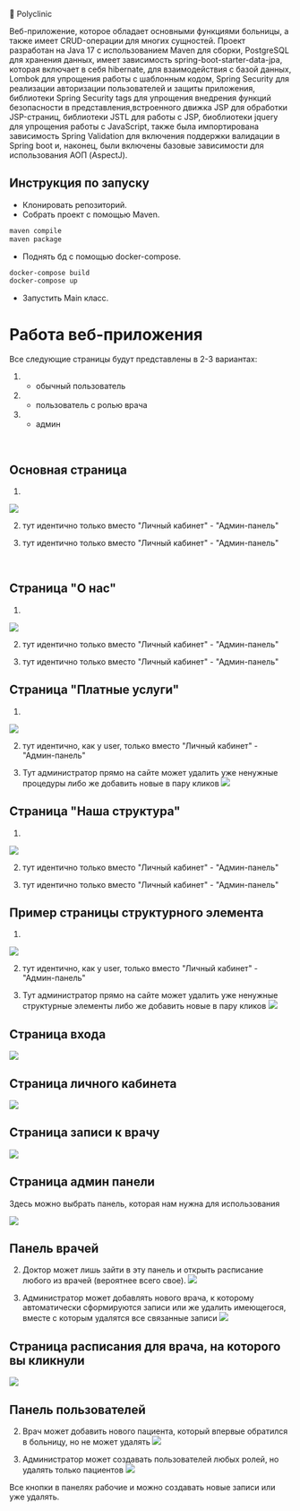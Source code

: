 🏥 Polyclinic

Веб-приложение, которое обладает основными функциями больницы, а также имеет CRUD-операции для многих сущностей.
Проект разработан на Java 17 с использованием Maven для сборки, PostgreSQL для хранения данных, 
имеет зависимость spring-boot-starter-data-jpa, которая включает в себя hibernate, для взаимодействия с базой данных,
Lombok для упрощения работы с шаблонным кодом, Spring Security для реализации авторизации пользователей и защиты приложения,
библиотеки Spring Security tags для упрощения внедрения функций безопасности в представления,встроенного движка JSP для обработки JSP-страниц,
библиотеки JSTL для работы с JSP, биоблиотеки jquery для упрощения работы с JavaScript, также была импортирована зависимость Spring Validation для
включения поддержки валидации в Spring boot и, наконец, были включены базовые зависимости для использования АОП (AspectJ).

## Инструкция по запуску
* Клонировать репозиторий.
* Собрать проект с помощью Maven.
```bash
maven compile
maven package
```
* Поднять бд с помощью docker-compose.
```bash
docker-compose build
docker-compose up
```
* Запустить Main класс.

# Работа веб-приложения

Все следующие страницы будут представлены в 2-3 вариантах: 
1) - обычный пользователь
2) - пользователь с ролью врача
3) - админ
     
<br>

## Основная страница
1)
![](src/main/resources/static/images/readme-images/home.png)

2) тут идентично только вместо "Личный кабинет" - "Админ-панель"
   
3) тут идентично только вместо "Личный кабинет" - "Админ-панель"
   
<br>

## Страница "О нас"
1)
![](src/main/resources/static/images/readme-images/about-us.png)

2) тут идентично только вместо "Личный кабинет" - "Админ-панель"
  
3) тут идентично только вместо "Личный кабинет" - "Админ-панель"


## Страница "Платные услуги"
1)
![](src/main/resources/static/images/readme-images/procedures-user.png)

2) тут идентично, как у user, только вместо "Личный кабинет" - "Админ-панель"
   
3) Тут администратор прямо на сайте может удалить уже ненужные процедуры либо же добавить новые в пару кликов
![](src/main/resources/static/images/readme-images/procedures-admin.png)


## Страница "Наша структура"
1)
![](src/main/resources/static/images/readme-images/structure.png)

2) тут идентично только вместо "Личный кабинет" - "Админ-панель"
   
3) тут идентично только вместо "Личный кабинет" - "Админ-панель"


## Пример страницы структурного элемента
1)
![](src/main/resources/static/images/readme-images/structure-element-user.png)

2) тут идентично, как у user, только вместо "Личный кабинет" - "Админ-панель"
   
3) Тут администратор прямо на сайте может удалить уже ненужные структурные элементы либо же добавить новые в пару кликов
![](src/main/resources/static/images/readme-images/structure-element-admin.png)


## Страница входа
  
![](src/main/resources/static/images/readme-images/login.png)


## Страница личного кабинета
  
![](src/main/resources/static/images/readme-images/personal-account.png)


## Страница записи к врачу

![](src/main/resources/static/images/readme-images/make-appointment.png)

## Страница админ панели
Здесь можно выбрать панель, которая нам нужна для использования

![](src/main/resources/static/images/readme-images/admin-panel.png)


## Панель врачей
  
2) Доктор может лишь зайти в эту панель и открыть расписание любого из врачей (вероятнее всего свое).
![](src/main/resources/static/images/readme-images/doctors-panel-doctor.png)

3) Администратор может добавлять нового врача, к которому автоматически сформируются записи или же удалить имеющегося, вместе с которым удалятся все связанные записи
![](src/main/resources/static/images/readme-images/doctors-panel-admin.png)


## Страница расписания для врача, на которого вы кликнули

![](src/main/resources/static/images/readme-images/appointments-today.png)


## Панель пользователей

2) Врач может добавить нового пациента, который впервые обратился в больницу, но не может удалять
![](src/main/resources/static/images/readme-images/users-panel-doctor.png)

3) Администратор может создавать пользователей любых ролей, но удалять только пациентов
![](src/main/resources/static/images/readme-images/users-panel-admin.png)

Все кнопки в панелях рабочие и можно создавать новые записи или уже удалять.
